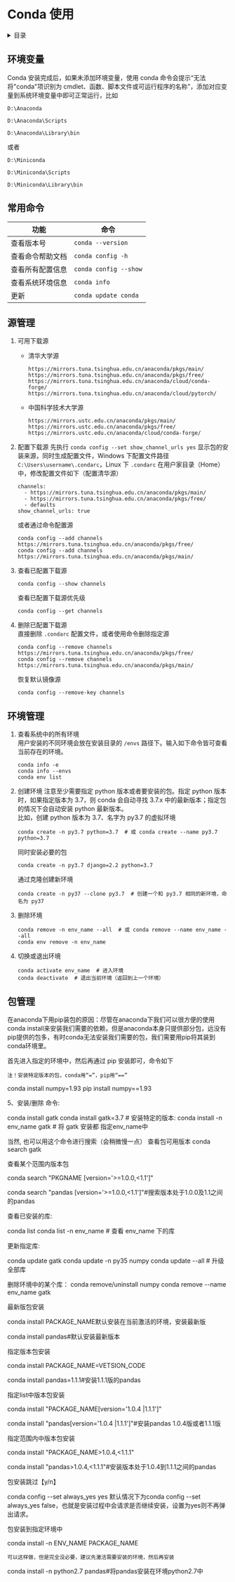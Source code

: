 # Conda 使用

<!-- markdown="1" is required for GitHub Pages to render the TOC properly. -->
<details markdown="1">
<summary>目录</summary>

- [环境变量](#环境变量)
- [常用命令](#常用命令)
- [源管理](#源管理)
- [环境管理](#环境管理)
- [包管理](#包管理)

</details>

## 环境变量

Conda 安装完成后，如果未添加环境变量，使用 conda 命令会提示“无法将"conda"项识别为 cmdlet、函数、脚本文件或可运行程序的名称”，添加对应变量到系统环境变量中即可正常运行，比如

```
D:\Anaconda

D:\Anaconda\Scripts

D:\Anaconda\Library\bin
```

或者

```
D:\Miniconda

D:\Miniconda\Scripts

D:\Miniconda\Library\bin
```

## 常用命令

| 功能             | 命令                  |
| ---------------- | --------------------- |
| 查看版本号       | `conda --version`     |
| 查看命令帮助文档 | `conda config -h`     |
| 查看所有配置信息 | `conda config --show` |
| 查看系统环境信息 | `conda info`          |
| 更新             | `conda update conda`  |

## 源管理

1. 可用下载源

   - 清华大学源
     ```
     https://mirrors.tuna.tsinghua.edu.cn/anaconda/pkgs/main/
     https://mirrors.tuna.tsinghua.edu.cn/anaconda/pkgs/free/
     https://mirrors.tuna.tsinghua.edu.cn/anaconda/cloud/conda-forge/
     https://mirrors.tuna.tsinghua.edu.cn/anaconda/cloud/pytorch/
     ```
   - 中国科学技术大学源
     ```
     https://mirrors.ustc.edu.cn/anaconda/pkgs/main/
     https://mirrors.ustc.edu.cn/anaconda/pkgs/free/
     https://mirrors.ustc.edu.cn/anaconda/cloud/conda-forge/
     ```

2. 配置下载源
   先执行 `conda config --set show_channel_urls yes` 显示包的安装来源，同时生成配置文件，Windows 下配置文件路径 `C:\Users\username\.condarc`，Linux 下 `.condarc` 在用户家目录（Home）中，修改配置文件如下（配置清华源）

   ```
   channels:
     - https://mirrors.tuna.tsinghua.edu.cn/anaconda/pkgs/main/
     - https://mirrors.tuna.tsinghua.edu.cn/anaconda/pkgs/free/
     - defaults
   show_channel_urls: true
   ```

   或者通过命令配置源

   ```shell
   conda config --add channels https://mirrors.tuna.tsinghua.edu.cn/anaconda/pkgs/free/
   conda config --add channels https://mirrors.tuna.tsinghua.edu.cn/anaconda/pkgs/main/
   ```

3. 查看已配置下载源
   ```shell
   conda config --show channels
   ```
   查看已配置下载源优先级
   ```shell
   conda config --get channels
   ```
4. 删除已配置下载源  
   直接删除 `.condarc` 配置文件，或者使用命令删除指定源
   ```shell
   conda config --remove channels https://mirrors.tuna.tsinghua.edu.cn/anaconda/pkgs/free/
   conda config --remove channels https://mirrors.tuna.tsinghua.edu.cn/anaconda/pkgs/main/
   ```
   恢复默认镜像源
   ```shell
   conda config --remove-key channels
   ```

## 环境管理

1. 查看系统中的所有环境  
   用户安装的不同环境会放在安装目录的 `/envs` 路径下。输入如下命令皆可查看当前存在的环境。

   ```shell
   conda info -e
   conda info --envs
   conda env list
   ```

2. 创建环境
   注意至少需要指定 python 版本或者要安装的包。指定 python 版本时，如果指定版本为 3.7，则 conda 会自动寻找 3.7.x 中的最新版本；指定包的情况下会自动安装 python 最新版本。  
   比如，创建 python 版本为 3.7、名字为 py3.7 的虚拟环境

   ```shell
   conda create -n py3.7 python=3.7  # 或 conda create --name py3.7 python=3.7
   ```

   同时安装必要的包

   ```shell
   conda create -n py3.7 django=2.2 python=3.7
   ```

   通过克隆创建新环境

   ```shell
   conda create -n py37 --clone py3.7  # 创建一个和 py3.7 相同的新环境，命名为 py37
   ```

3. 删除环境

   ```shell
   conda remove -n env_name --all  # 或 conda remove --name env_name --all
   conda env remove -n env_name
   ```

4. 切换或退出环境

   ```shell
   conda activate env_name  # 进入环境
   conda deactivate  # 退出当前环境（返回到上一个环境）
   ```

## 包管理


在anaconda下用pip装包的原因：尽管在anaconda下我们可以很方便的使用conda install来安装我们需要的依赖，但是anaconda本身只提供部分包，远没有pip提供的包多，有时conda无法安装我们需要的包，我们需要用pip将其装到conda环境里。

首先进入指定的环境中，然后再通过 pip 安装即可，命令如下

    注！安装特定版本的包，conda用“=”，pip用“==”

conda install numpy=1.93
pip  install numpy==1.93

5、安装/删除 命令:

conda install gatk
conda install gatk=3.7					# 安装特定的版本:
conda install -n env_name gatk   		# 将 gatk 安装都 指定env_name中

当然, 也可以用这个命令进行搜索（会稍微慢一点）
查看包可用版本
conda search gatk


查看某个范围内版本包

conda search "PKGNAME [version='>=1.0.0,<1.1']"

conda search "pandas [version='>=1.0.0,<1.1']"#搜索版本处于1.0.0及1.1之间的pandas


查看已安装的库:

conda list
conda list -n env_name  	# 查看 env_name 下的库

更新指定库:

conda update gatk
conda update -n py35 numpy
conda update --all   	# 升级全部库

删除环境中的某个库：
conda remove/uninstall numpy
conda remove --name env_name gatk


最新版包安装

conda install PACKAGE_NAME默认安装在当前激活的环境，安装最新版

conda install pandas#默认安装最新版本

指定版本包安装

conda install PACKAGE_NAME=VETSION_CODE

conda install pandas=1.1.1#安装1.1.1版的pandas

指定list中版本包安装

conda install "PACKAGE_NAME[version='1.0.4 |1.1.1']"

conda install "pandas[version='1.0.4 |1.1.1']"#安装pandas 1.0.4版或者1.1.1版

指定范围内中版本包安装

conda install "PACKAGE_NAME>1.0.4,<1.1.1"

conda install "pandas>1.0.4,<1.1.1"#安装版本处于1.0.4到1.1.1之间的pandas

包安装跳过【y/n】

conda config --set always_yes yes
默认情况下为conda config --set always_yes false，也就是安装过程中会请求是否继续安装，设置为yes则不再弹出请求。

包安装到指定环境中

conda install -n ENV_NAME PACKAGE_NAME

    可以这样做，但是完全没必要，建议先激活需要安装的环境，然后再安装

conda install -n python2.7 pandas#将pandas安装在环境python2.7中
